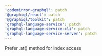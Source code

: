 ```yaml
---
'codemirror-graphql': patch
'@graphiql/react': patch
'@graphiql/toolkit': patch
'graphql-language-service': patch
'graphql-language-service-cli': patch
'graphql-language-service-server': patch
---
```


Prefer .at() method for index access
